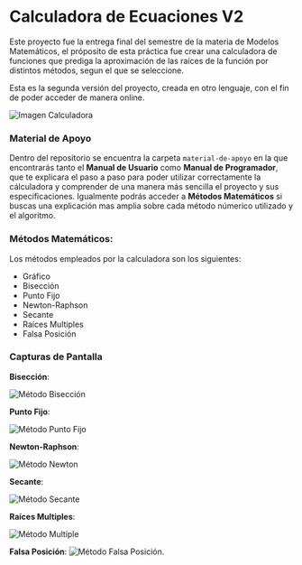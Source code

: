 # Calculadora de Ecuaciones V2
Este proyecto fue la entrega final del semestre de la materia de Modelos Matemáticos, el próposito de esta práctica fue crear una calculadora de funciones que prediga la aproximación de las raíces de la función por distintos métodos, segun el que se seleccione.

Esta es la segunda versión del proyecto, creada en otro lenguaje, con el fin de poder acceder de manera online.

![Imagen Calculadora](Calculadora-Ecuaciones/imagenes/img0.png)

### Material de Apoyo
Dentro del repositorio se encuentra la carpeta `material-de-apoyo` en la que encontrarás tanto el **Manual de Usuario** como **Manual de Programador**, que te explicara el paso a paso para poder utilizar correctamente la cálculadora y comprender de una manera más sencilla el proyecto y sus especificaciones. 
Igualmente podrás acceder a **Métodos Matemáticos** si buscas una explicación mas amplia sobre cada método númerico utilizado y el algoritmo.

### Métodos Matemáticos:
Los métodos empleados por la calculadora son los siguientes:
* Gráfico
* Bisección
* Punto Fijo
* Newton-Raphson
* Secante
* Raíces Multiples
* Falsa Posición

### Capturas de Pantalla

**Bisección**:

![Método Bisección](Calculadora-Ecuaciones/imagenes/img1.png)

**Punto Fijo**:

![Método Punto Fijo](Calculadora-Ecuaciones/imagenes/img2.png)

**Newton-Raphson**:

![Método Newton](Calculadora-Ecuaciones/imagenes/img3.png)

**Secante**:

![Método Secante](Calculadora-Ecuaciones/imagenes/img4.png)

**Raíces Multiples**:

![Método Multiple](Calculadora-Ecuaciones/imagenes/img5.png)

**Falsa Posición**:
![Método Falsa Posición](Calculadora-Ecuaciones/imagenes/img6.png).

